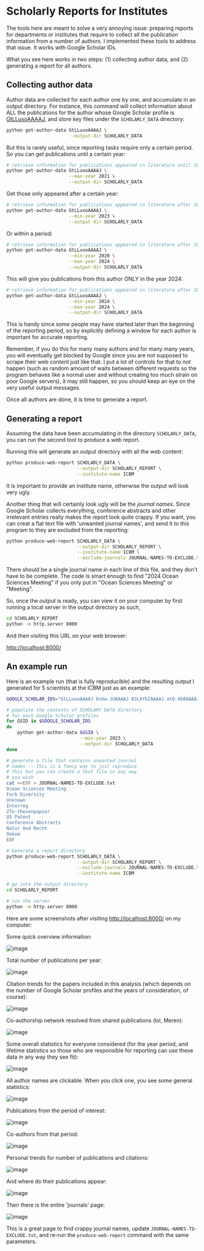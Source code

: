 # Scholarly Reports for Institutes

The tools here are meant to solve a very annoying issue: preparing reports for departments or institutes that require to collect all the publication information from a number of authors. I implemented these tools to address that issue. It works with Google Scholar IDs.

What you see here works in two steps: (1) collecting author data, and (2) generating a report for all authors.

## Collecting author data

Author data are collected for each author one by one, and accumulate in an output directory. For instance, this command will collect information about ALL the publications for the author whose Google Scholar profile is [GtLLuxoAAAAJ](https://scholar.google.com/citations?user=GtLLuxoAAAAJ&hl=en), and store key files under the `SCHOLARLY_DATA` directory:

```bash
python get-author-data GtLLuxoAAAAJ \
                       --output-dir SCHOLARLY_DATA
```

But this is rarely useful, since reporting tasks require only a certain period. So you can get publications until a certain year:

```bash
# retrieve information for publications appeared in literature until 2021
python get-author-data GtLLuxoAAAAJ \
                       --max-year 2021 \
                       --output-dir SCHOLARLY_DATA
```

Get those only appeared after a certain year:

```bash
# retrieve information for publications appeared in literature after 2023
python get-author-data GtLLuxoAAAAJ \
                       --min-year 2023 \
                       --output-dir SCHOLARLY_DATA
```

Or within a period:

```bash
# retrieve information for publications appeared in literature after 2023
python get-author-data GtLLuxoAAAAJ \
                       --min-year 2020 \
                       --max-year 2024 \
                       --output-dir SCHOLARLY_DATA
```

This will give you publications from this author ONLY in the year 2024:

```bash
# retrieve information for publications appeared in literature after 2023
python get-author-data GtLLuxoAAAAJ \
                       --min-year 2024 \
                       --max-year 2024 \
                       --output-dir SCHOLARLY_DATA
```

This is handy since some people may have started later than the beginning of the reporting period, so by explicitly defining a window for each author is important for accurate reporting.

Remember, if you do this for many many authors and for many many years, you will eventually get blocked by Google since you are not supposed to scrape their web content just like that. I put a lot of controls for that to _not_ happen (such as random amount of waits between different requests so the program behaves like a normal user and without creating too much strain on poor Google servers), it may still happen, so you should keep an eye on the very useful output messages.

Once all authors are done, it is time to generate a report.

## Generating a report

Assuming the data have been accumulating in the directory `SCHOLARLY_DATA`, you can run the second tool to produce a web report.

Running this will generate an output directory with all the web content:

```bash
python produce-web-report SCHOLARLY_DATA \
                          --output-dir SCHOLARLY_REPORT \
                          --institute-name ICBM
```

It is important to provide an institute name, otherwise the output will look very ugly.

Another thing that will certainly look ugly will be the _journal names_. Since Google Scholar collects everything, conference abstracts and other irrelevant entries really makes the report look quite crappy. If you want, you can creat a flat text file with 'unwanted journal names', and send it to this program to they are excluded from the reporting:

```bash
python produce-web-report SCHOLARLY_DATA \
                          --output-dir SCHOLARLY_REPORT \
                          --institute-name ICBM \
                          --exclude-journals JOURNAL-NAMES-TO-EXCLUDE.txt
```

There should be a single journal name in each line of this file, and they don't have to be complete. The code is smart enough to find "2024 Ocean Sciences Meeting" if you only put in "Ocean Sciences Meeting" or "Meeting".

So, once the output is ready, you can view it on your computer by first running a local server in the output directory as such,

```bash
cd SCHOLARLY_REPORT
python -m http.server 8000
```

And then visiting this URL on your web browser:

[http://localhost:8000/](http://localhost:8000/)

## An example run

Here is an example run (that is fully reproducible) and the resulting output I generated for 5 scientists at the ICBM just as an example:

```bash
GOOGLE_SCHOLAR_IDS="GtLLuxoAAAAJ bxXw-JUAAAAJ 83LAYbIAAAAJ atQ-4b8AAAAJ UmlxKj4AAAAJ"

# populate the contents of SCHOLARY DATA directory
# for each Google Scholar profiles
for GSID in $GOOGLE_SCHOLAR_IDS
do
    python get-author-data $GSID \
                           --min-year 2023 \
                           --output-dir SCHOLARLY_DATA
done

# generate a file that contains unwanted journal
# names -- this is a fancy way to just reproduce
# this but you can create a text file in any way
# you wish
cat <<EOF > JOURNAL-NAMES-TO-EXCLUDE.txt
Ocean Sciences Meeting
Forb Diversity
Unknown
Interreg
Zfo-thesenpapier
US Patent
Conference Abstracts
Natur Und Recht
Oekom
EOF

# Generate a report directory
python produce-web-report SCHOLARLY_DATA \
                          --output-dir SCHOLARLY_REPORT \
                          --exclude-journals JOURNAL-NAMES-TO-EXCLUDE.txt \
                          --institute-name ICBM

# go into the output directory
cd SCHOLARLY_REPORT

# run the server
python -m http.server 8000
```

Here are some screenshots after visiting [http://localhost:8000/](http://localhost:8000/) on my computer:

Some quick overview information:

![image](https://github.com/user-attachments/assets/eb3c1fab-635b-4b0f-a06c-ca9f970b000f)

Total number of publications per year:

![image](https://github.com/user-attachments/assets/bf706ffb-632f-440a-81c2-4d7961eda726)

Citation trends for the papers included in this analysis (which depends on the number of Google Scholar profiles and the years of consideration, of course):

![image](https://github.com/user-attachments/assets/f321553d-5acf-4744-8c6d-77d723cd7223)

Co-authorship network resolved from shared publications (lol, Meren):

![image](https://github.com/user-attachments/assets/6c4de736-d6f6-4ef5-b48e-8ad5f2e3624b)

Some overall statistics for everyone considered (for the year period, and lifetime statistics so those who are responsible for reporting can use these data in any way they see fit):

![image](https://github.com/user-attachments/assets/ffb14a4e-513d-4206-8623-a0523099bbd7)

All author names are clickable. When you click one, you see some general statistics:

![image](https://github.com/user-attachments/assets/460a8d6b-fb2d-41fd-b899-33cb36f7dee3)

Publications from the period of interest:

![image](https://github.com/user-attachments/assets/f4b921ee-01a6-453f-a16e-9e7a37c549a3)

Co-authors from that period:

![image](https://github.com/user-attachments/assets/a5692d14-a963-4c7b-87e5-fc56141a7f83)

Personal trends for number of publications and citations:

![image](https://github.com/user-attachments/assets/9d8ebf03-003d-4105-a34d-aa5bd9af21d3)

And where do their publications appear:

![image](https://github.com/user-attachments/assets/57af34ca-23b0-4410-b048-d2481c36c46d)

Then there is the entire 'journals' page:

![image](https://github.com/user-attachments/assets/c3f423f6-02b6-4192-8276-d0a3bc00d11d)

This is a great page to find crappy journal names,  update `JOURNAL-NAMES-TO-EXCLUDE.txt`, and re-run the `produce-web-report` command with the same parameters.
